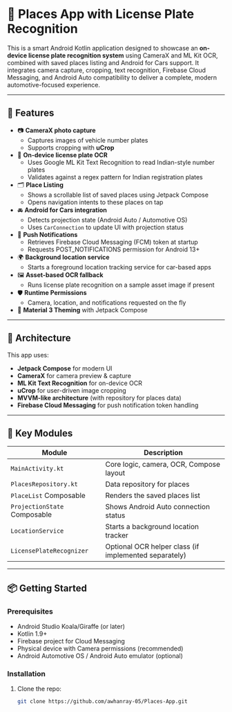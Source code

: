 # 🚗 Places App with License Plate Recognition

This is a smart Android Kotlin application designed to showcase an **on-device license plate recognition system** using CameraX and ML Kit OCR, combined with saved places listing and Android for Cars support. It integrates camera capture, cropping, text recognition, Firebase Cloud Messaging, and Android Auto compatibility to deliver a complete, modern automotive-focused experience.

---

## 🚀 Features

- 📷 **CameraX photo capture**
  - Captures images of vehicle number plates
  - Supports cropping with **uCrop**
- 🧾 **On-device license plate OCR**
  - Uses Google ML Kit Text Recognition to read Indian-style number plates
  - Validates against a regex pattern for Indian registration plates
- 🗂️ **Place Listing**
  - Shows a scrollable list of saved places using Jetpack Compose
  - Opens navigation intents to these places on tap
- 🚘 **Android for Cars integration**
  - Detects projection state (Android Auto / Automotive OS)
  - Uses `CarConnection` to update UI with projection status
- 🔔 **Push Notifications**
  - Retrieves Firebase Cloud Messaging (FCM) token at startup
  - Requests POST_NOTIFICATIONS permission for Android 13+
- 🌍 **Background location service**
  - Starts a foreground location tracking service for car-based apps
- 🖼️ **Asset-based OCR fallback**
  - Runs license plate recognition on a sample asset image if present
- 🛡️ **Runtime Permissions**
  - Camera, location, and notifications requested on the fly
- 🎨 **Material 3 Theming** with Jetpack Compose

---

## 🧩 Architecture

This app uses:
- **Jetpack Compose** for modern UI
- **CameraX** for camera preview & capture
- **ML Kit Text Recognition** for on-device OCR
- **uCrop** for user-driven image cropping
- **MVVM-like architecture** (with repository for places data)
- **Firebase Cloud Messaging** for push notification token handling

---

## 📂 Key Modules

| Module                | Description |
|-----------------------|-------------|
| `MainActivity.kt`     | Core logic, camera, OCR, Compose layout |
| `PlacesRepository.kt` | Data repository for places |
| `PlaceList` Composable | Renders the saved places list |
| `ProjectionState` Composable | Shows Android Auto connection status |
| `LocationService`     | Starts a background location tracker |
| `LicensePlateRecognizer` | Optional OCR helper class (if implemented separately) |

---

## 📦 Getting Started

### Prerequisites

- Android Studio Koala/Giraffe (or later)
- Kotlin 1.9+
- Firebase project for Cloud Messaging
- Physical device with Camera permissions (recommended)
- Android Automotive OS / Android Auto emulator (optional)

### Installation

1. Clone the repo:
   ```bash
   git clone https://github.com/awhanray-05/Places-App.git
